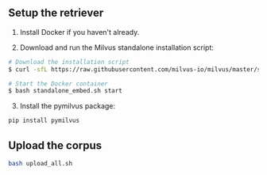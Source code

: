 ## Setup the retriever

1. Install Docker if you haven't already.

2. Download and run the Milvus standalone installation script:

```bash
# Download the installation script
$ curl -sfL https://raw.githubusercontent.com/milvus-io/milvus/master/scripts/standalone_embed.sh -o standalone_embed.sh

# Start the Docker container
$ bash standalone_embed.sh start
```

3. Install the pymilvus package:

```bash
pip install pymilvus
```

## Upload the corpus

```bash
bash upload_all.sh
```
